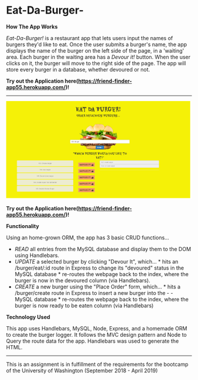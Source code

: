 # Eat-Da-Burger-

**How The App Works**

*Eat-Da-Burger!* is a restaurant app that lets users input the names of burgers they'd like to eat. Once the user submits a burger's name, the app displays the name of the burger on the left side of the page, in a 'waiting' area. Each burger in the waiting area has a *Devour it!* button. When the user clicks on it, the burger will move to the right side of the page. The app will store every burger in a database, whether devoured or not. 

**Try out the Application here(https://friend-finder-app55.herokuapp.com/)!**

---
<img src="https://github.com/Heidijvr/Eat-Da-Burger-/blob/master/public/assets/img/EatDaBurger.png" alt Burger App Home Page>


**Try out the Application here(https://friend-finder-app55.herokuapp.com/)!**


**Functionality**

Using an home-grown ORM, the app has 3 basic CRUD functions...

- *READ* all entries from the MySQL database and display them to the DOM using Handlebars.
- *UPDATE* a selected burger by clicking "Devour It", which... * hits an /burger/eat/:id route in Express to change its "devoured" status   in the MySQL database * re-routes the webpage back to the index, where the burger is now in the devoured column (via Handlebars).
- *CREATE* a new burger using the "Place Order" form, which... * hits a /burger/create route in Express to insert a new burger into the -  - MySQL database * re-routes the webpage back to the index, where the burger is now ready to be eaten column (via Handlebars)

**Technology Used**

This app uses Handlebars, MySQL, Node, Express, and a homemade ORM to create the burger logger. It follows the MVC design pattern and Node to Query the route data for the app. Handlebars was used to generate the HTML.

---
This is an assignment is in fulfillment of the requirements for the bootcamp of the University of Washington (September 2018 - April 2019)
